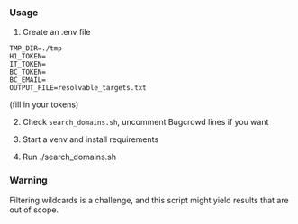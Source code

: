
### Usage

1. Create an .env file
```
TMP_DIR=./tmp
H1_TOKEN=
IT_TOKEN=
BC_TOKEN=
BC_EMAIL=
OUTPUT_FILE=resolvable_targets.txt
```
(fill in your tokens)

2. Check `search_domains.sh`, uncomment Bugcrowd lines if you want

3. Start a venv and install requirements

4. Run ./search_domains.sh

### Warning

Filtering wildcards is a challenge, and this script might yield results that are out of scope.
